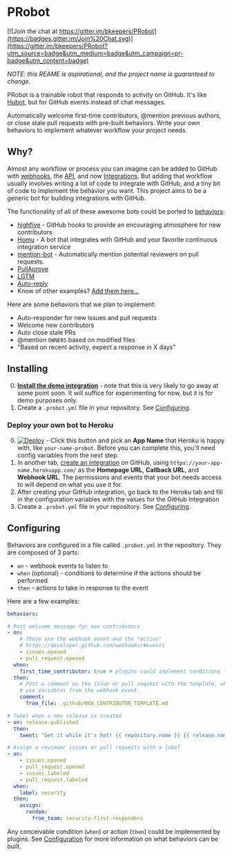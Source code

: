 # PRobot

[![Join the chat at https://gitter.im/bkeepers/PRobot](https://badges.gitter.im/Join%20Chat.svg)](https://gitter.im/bkeepers/PRobot?utm_source=badge&utm_medium=badge&utm_campaign=pr-badge&utm_content=badge)

_NOTE: this REAME is aspirational, and the project name is guaranteed to change._

PRobot is a trainable robot that responds to activity on GitHub. It's like [Hubot](https://hubot.github.com/), but for GitHub events instead of chat messages.

Automatically welcome first-time contributors, @mention previous authors, or close stale pull requests with pre-built behaviors. Write your own behaviors to implement whatever workflow your project needs.

## Why?

Almost any workflow or process you can imagine can be added to GitHub with [webhooks](https://developer.github.com/webhooks/), the [API](https://developer.github.com/v3/), and now [Integrations](https://developer.github.com/early-access/integrations/). But adding that workflow usually involves writing a lot of code to integrate with GitHub, and a tiny bit of code to implement the behavior you want. This project aims to be a generic bot for building integrations with GitHub.

The functionality of all of these awesome bots could be ported to [behaviors](#creating-a-behavior):

- [highfive](https://github.com/servo/highfive) - GitHub hooks to provide an encouraging atmosphere for new contributors
- [Homu](https://github.com/barosl/homu) - A bot that integrates with GitHub and your favorite continuous integration service
- [mention-bot](https://github.com/facebook/mention-bot) - Automatically mention potential reviewers on pull requests.
- [PullAprove](http://pullapprove.com/)
- [LGTM](https://lgtm.co)
- [Auto-reply](https://github.com/parkr/auto-reply)
- Know of other examples? [Add them here…](../../edit/master/README.md)

Here are some behaviors that we plan to implement:

- Auto-responder for new issues and pull requests
- Welcome new contributors
- Auto close stale PRs
- @mention `OWNERS` based on modified files
- "Based on recent activity, expect a response in X days"

## Installing

0. **[Install the demo integration](https://github.com/integration/probot-demo)** - note that this is very likely to go away at some point soon. It will suffice for experimenting for now, but it is for demo purposes only.
0. Create a `.probot.yml` file in your repository. See [Configuring](#configuring).

### Deploy your own bot to Heroku

0. [![Deploy](https://www.herokucdn.com/deploy/button.svg)](https://heroku.com/deploy) - Click this button and pick an **App Name** that Heroku is happy with, like `your-name-probot`. Before you can complete this, you'll need config variables from the next step.
0. In another tab, [create an integration](https://developer.github.com/early-access/integrations/creating-an-integration/) on GitHub, using `https://your-app-name.herokuapp.com/` as the **Homepage URL**, **Callback URL**, and **Webhook URL**. The permissions and events that your bot needs access to will depend on what you use it for.
0. After creating your GitHub integration, go back to the Heroku tab and fill in the configuration variables with the values for the GitHub Integration
0. Create a `.probot.yml` file in your repository. See [Configuring](#configuring).

## Configuring

Behaviors are configured in a file called `.probot.yml` in the repository. They are composed of 3 parts:

- `on` - webhook events to listen to
- `when` (optional) - conditions to determine if the actions should be performed
- `then` - actions to take in response to the event

Here are a few examples:

```yml
behaviors:

# Post welcome message for new contributors
- on:
    # These are the webhook event and the "action"
    # https://developer.github.com/webhooks/#events
    - issues.opened
    - pull_request.opened
  when:
    first_time_contributor: true # plugins could implement conditions like this
  then:
    # Post a comment on the issue or pull request with the template, which can
    # use variables from the webhook event.
    comment:
      from_file: .github/NEW_CONTRIBUTOR_TEMPLATE.md

# Tweet when a new release is created
- on: release.published
  then:
    tweet: "Get it while it's hot! {{ repository.name }} {{ release.name }} was just released! {{ release.html_url }}"

# Assign a reviewer issues or pull requests with a label
- on:
    - issues.opened
    - pull_request.opened
    - issues.labeled
    - pull_request.labeled
  when:
    label: security
  then:
    assign:
      random:
        from_team: security-first-responders
```

Any conceivable condition (`when`) or action (`then`) could be implemented by plugins. See [Configuration](docs/configuration.md) for more information on what behaviors can be built.
